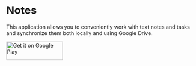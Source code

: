 # Notes
This application allows you to conveniently work with text notes and tasks and synchronize them both locally and using Google Drive.

<a href='https://play.google.com/store/apps/details?id=com.gv.notes&pcampaignid=pcampaignidMKT-Other-global-all-co-prtnr-py-PartBadge-Mar2515-1'><img alt='Get it on Google Play' src='https://play.google.com/intl/en_us/badges/static/images/badges/en_badge_web_generic.png' width="150" height="50" /></a>
